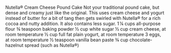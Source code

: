 Nutella® Cream Cheese Pound Cake
Not your traditional pound cake, but dense and creamy just like the original. This uses cream cheese and yogurt instead of butter for a bit of tang then gets swirled with Nutella® for a rich cocoa and nutty addition. It also contains less sugar.
1 ¼ cups all-purpose flour
¾ teaspoon baking powder
½ cup white sugar
½ cup cream cheese, at room temperature
½ cup full fat plain yogurt, at room temperature
3 eggs, at room temperature
½ teaspoon vanilla bean paste
¾ cup chocolate-hazelnut spread (such as Nutella®)
